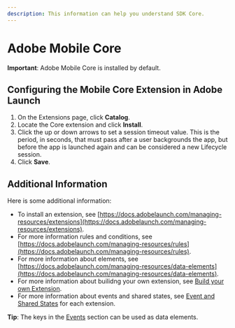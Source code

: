 ```yaml
---
description: This information can help you understand SDK Core.
---
```


# Adobe Mobile Core

**Important**: Adobe Mobile Core is installed by default. 

## Configuring the Mobile Core Extension in Adobe Launch

1. On the Extensions page, click **Catalog**.
2. Locate the Core extension and click **Install**.
3. Click the up or down arrows to set a session timeout value. This is the period, in seconds, that must pass after a user backgrounds the app, but before the app is launched again and can be considered a new Lifecycle session.
4. Click **Save**.

## Additional Information

Here is some additional information:

* To install an extension, see [https://docs.adobelaunch.com/managing-resources/extensions](https://docs.adobelaunch.com/managing-resources/extensions).
* For more information rules and conditions, see [https://docs.adobelaunch.com/managing-resources/rules](https://docs.adobelaunch.com/managing-resources/rules).
* For more information about elements, see [https://docs.adobelaunch.com/managing-resources/data-elements](https://docs.adobelaunch.com/managing-resources/data-elements).
* For more information about builidng your own extension, see [Build your own Extension](../../../extension-reference/mobile/build-your-own-extension/).  
* For more information about events and shared states, see [Event and Shared States](../../../extension-reference/mobile/build-your-own-extension/events/) for each extension.

**Tip**: The keys in the [Events](../../../extension-reference/mobile/build-your-own-extension/events/) section can be used as data elements.

